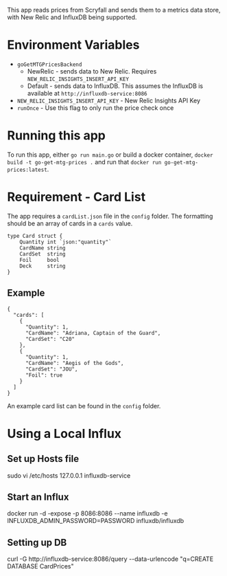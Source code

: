 This app reads prices from Scryfall and sends them to a metrics data store, with New Relic and InfluxDB being supported.

# Environment Variables
* `goGetMTGPricesBackend`
    * NewRelic - sends data to New Relic. Requires `NEW_RELIC_INSIGHTS_INSERT_API_KEY`
    * Default - sends data to InfluxDB. This assumes the InfluxDB is available at `http://influxdb-service:8086`
* `NEW_RELIC_INSIGHTS_INSERT_API_KEY` - New Relic Insights API Key
* `runOnce` - Use this flag to only run the price check once

# Running this app
To run this app, either `go run main.go` or build a docker container, `docker build -t go-get-mtg-prices .` and run that `docker run go-get-mtg-prices:latest`.

# Requirement - Card List
The app requires a `cardList.json` file in the `config` folder. The formatting should be an array of cards in a `cards` value.

```
type Card struct {
	Quantity int `json:"quantity"`
	CardName string
	CardSet  string
	Foil     bool
	Deck     string
}
```

## Example
```
{
  "cards": [
    {
      "Quantity": 1, 
      "CardName": "Adriana, Captain of the Guard", 
      "CardSet": "C20"
    },
    {
      "Quantity": 1, 
      "CardName": "Aegis of the Gods", 
      "CardSet": "JOU",
      "Foil": true
    }
  ]
}
```

An example card list can be found in the `config` folder.

# Using a Local Influx
## Set up Hosts file
sudo vi /etc/hosts
127.0.0.1 influxdb-service

## Start an Influx
docker run -d -expose -p 8086:8086 --name influxdb -e INFLUXDB_ADMIN_PASSWORD=PASSWORD influxdb/influxdb

## Setting up DB
curl -G http://influxdb-service:8086/query --data-urlencode "q=CREATE DATABASE CardPrices"